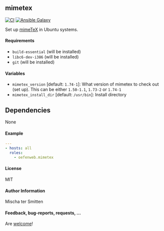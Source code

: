 ## mimetex

[![CI](https://github.com/Oefenweb/ansible-mimetex/workflows/CI/badge.svg)](https://github.com/Oefenweb/ansible-mimetex/actions?query=workflow%3ACI)
[![Ansible Galaxy](http://img.shields.io/badge/ansible--galaxy-mimetex-blue.svg)](https://galaxy.ansible.com/Oefenweb/mimetex)

Set up [mimeTeX](http://www.forkosh.com/mimetex.html) in Ubuntu systems.

#### Requirements

* `build-essential` (will be installed)
* `libc6-dev-i386` (will be installed)
* `git` (will be installed)

#### Variables

* `mimetex_version` [default: `1.74-1`]: What version of mimetex to check out (set up). This can be either `1.50-1.1`, `1.73-2` or `1.74-1`
* `mimetex_install_dir` [default: `/usr/bin`]: Install directory

## Dependencies

None

#### Example

```yaml
---
- hosts: all
  roles:
    - oefenweb.mimetex
```

#### License

MIT

#### Author Information

Mischa ter Smitten

#### Feedback, bug-reports, requests, ...

Are [welcome](https://github.com/Oefenweb/ansible-mimetex/issues)!
